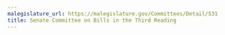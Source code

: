 ```yaml
---
malegislature_url: https://malegislature.gov/Committees/Detail/S31
title: Senate Committee on Bills in the Third Reading
---
```

